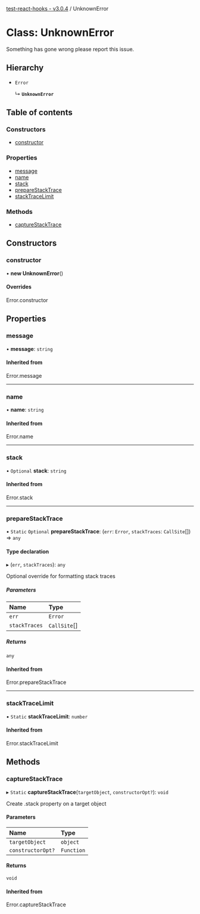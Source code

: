 [test-react-hooks - v3.0.4](../README.md) / UnknownError

# Class: UnknownError

Something has gone wrong please report this issue.

## Hierarchy

- `Error`

  ↳ **`UnknownError`**

## Table of contents

### Constructors

- [constructor](UnknownError.md#constructor)

### Properties

- [message](UnknownError.md#message)
- [name](UnknownError.md#name)
- [stack](UnknownError.md#stack)
- [prepareStackTrace](UnknownError.md#preparestacktrace)
- [stackTraceLimit](UnknownError.md#stacktracelimit)

### Methods

- [captureStackTrace](UnknownError.md#capturestacktrace)

## Constructors

### constructor

• **new UnknownError**()

#### Overrides

Error.constructor

## Properties

### message

• **message**: `string`

#### Inherited from

Error.message

___

### name

• **name**: `string`

#### Inherited from

Error.name

___

### stack

• `Optional` **stack**: `string`

#### Inherited from

Error.stack

___

### prepareStackTrace

▪ `Static` `Optional` **prepareStackTrace**: (`err`: `Error`, `stackTraces`: `CallSite`[]) => `any`

#### Type declaration

▸ (`err`, `stackTraces`): `any`

Optional override for formatting stack traces

##### Parameters

| Name | Type |
| :------ | :------ |
| `err` | `Error` |
| `stackTraces` | `CallSite`[] |

##### Returns

`any`

#### Inherited from

Error.prepareStackTrace

___

### stackTraceLimit

▪ `Static` **stackTraceLimit**: `number`

#### Inherited from

Error.stackTraceLimit

## Methods

### captureStackTrace

▸ `Static` **captureStackTrace**(`targetObject`, `constructorOpt?`): `void`

Create .stack property on a target object

#### Parameters

| Name | Type |
| :------ | :------ |
| `targetObject` | `object` |
| `constructorOpt?` | `Function` |

#### Returns

`void`

#### Inherited from

Error.captureStackTrace
